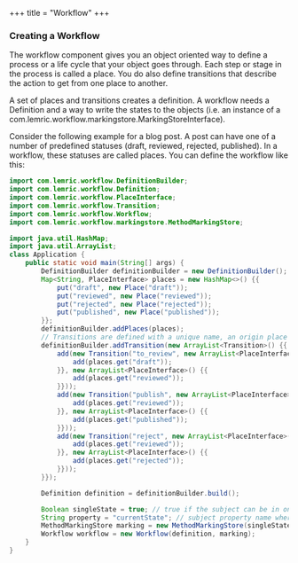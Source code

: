 +++
title = "Workflow"
+++

### Creating a Workflow
The workflow component gives you an object oriented way to define a process or a life cycle that your object goes through. 
Each step or stage in the process is called a place. You do also define transitions that describe the action to get from one place to another.

A set of places and transitions creates a definition. A workflow needs a Definition and a way to write the states to the objects 
(i.e. an instance of a com.lemric.workflow.markingstore.MarkingStoreInterface).

Consider the following example for a blog post. A post can have one of a number of predefined statuses (draft, reviewed, rejected, published). 
In a workflow, these statuses are called places. You can define the workflow like this:

```java
import com.lemric.workflow.DefinitionBuilder;
import com.lemric.workflow.Definition;
import com.lemric.workflow.PlaceInterface;
import com.lemric.workflow.Transition;
import com.lemric.workflow.Workflow;
import com.lemric.workflow.markingstore.MethodMarkingStore;

import java.util.HashMap;
import java.util.ArrayList;
class Application {
    public static void main(String[] args) {
        DefinitionBuilder definitionBuilder = new DefinitionBuilder();
        Map<String, PlaceInterface> places = new HashMap<>() {{
            put("draft", new Place("draft"));
            put("reviewed", new Place("reviewed"));
            put("rejected", new Place("rejected"));
            put("published", new Place("published"));
        }};
        definitionBuilder.addPlaces(places);
        // Transitions are defined with a unique name, an origin place and a destination place
        definitionBuilder.addTransition(new ArrayList<Transition>() {{
            add(new Transition("to_review", new ArrayList<PlaceInterface>() {{
                add(places.get("draft"));
            }}, new ArrayList<PlaceInterface>() {{
                add(places.get("reviewed"));
            }}));
            add(new Transition("publish", new ArrayList<PlaceInterface>() {{
                add(places.get("reviewed"));
            }}, new ArrayList<PlaceInterface>() {{
                add(places.get("published"));
            }}));
            add(new Transition("reject", new ArrayList<PlaceInterface>() {{
                add(places.get("reviewed"));
            }}, new ArrayList<PlaceInterface>() {{
                add(places.get("rejected"));
            }}));
        }});

        Definition definition = definitionBuilder.build();

        Boolean singleState = true; // true if the subject can be in only one state at a given time
        String property = "currentState"; // subject property name where the state is stored
        MethodMarkingStore marking = new MethodMarkingStore(singleState, property);
        Workflow workflow = new Workflow(definition, marking);
    }
}
```
